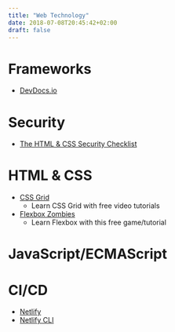 ```yaml
---
title: "Web Technology"
date: 2018-07-08T20:45:42+02:00
draft: false
---
```


# Frameworks

- [DevDocs.io](https://devdocs.io/offline)

# Security

- [The HTML & CSS Security Checklist](https://www.sqreen.io/checklists/html-css-security-checklist)

# HTML & CSS

- [CSS Grid](https://cssgrid.io/)
  - Learn CSS Grid with free video tutorials
- [Flexbox Zombies](https://mastery.games/p/flexbox-zombies)
  - Learn Flexbox with this free game/tutorial

# JavaScript/ECMAScript

# CI/CD

- [Netlify](https://netlify.com)
- [Netlify CLI](https://github.com/netlify/netlifyctl)
